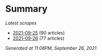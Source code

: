 # Summary
*Latest scrapes*
* [2021-09-25](https://github.com/nuuuwan/news_lk/blob/data/news_lk.2021-09-25.json) (90 articles)
* [2021-09-26](https://github.com/nuuuwan/news_lk/blob/data/news_lk.2021-09-26.json) (77 articles)

*Generated at 11:08PM, September 26, 2021*